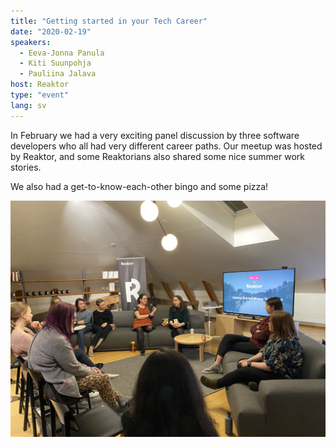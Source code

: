 ```yaml
---
title: "Getting started in your Tech Career"
date: "2020-02-19"
speakers:
  - Eeva-Jonna Panula
  - Kiti Suunpohja
  - Pauliina Jalava
host: Reaktor
type: "event"
lang: sv
---
```


In February we had a very exciting panel discussion by three software developers who all had very different career paths. Our meetup was hosted by Reaktor, and some Reaktorians also shared some nice summer work stories.

We also had a get-to-know-each-other bingo and some pizza!

![The panelists having a discussion.](careerpanel.jpg)
